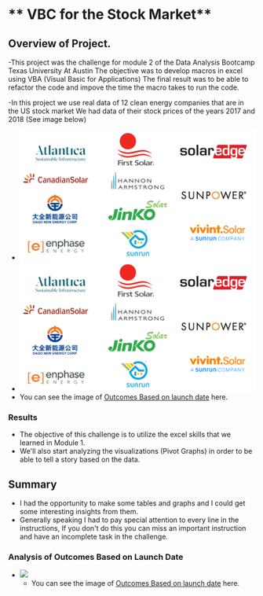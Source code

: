 # ** VBC for the Stock Market**

## Overview of Project.

-This project was the challenge for module 2 of the Data Analysis  Bootcamp  Texas University At Austin
The objective was to  develop macros in excel using VBA (Visual Basic for Applications)
The final result was to be able to refactor the code and impove the time the macro takes to run the code.

-In this project  we  use real data of 12  clean energy companies that are in the US stock market
We had data of their stock prices of the years 2017  and 2018
(See image below)

- <img src = "resources/tickers.png" width= "500" >
- <img src = "Resources/tickers.png" width= "500" >
- You can see the image of [Outcomes Based on launch date](Resources/tickers.png) here.



### Results

- The objective of this challenge is to utilize the excel skills  that we learned in Module 1.
- We'll also start analyzing the visualizations (Pivot Graphs) in order to be able to tell a story based on the data.



## Summary

- I had the opportunity to make some tables and graphs and I could get some interesting insights from them.
- Generally speaking I had to pay special attention to every line in the instructions, If you don't do this you can miss an important instruction and have an incomplete task in the challenge.


### Analysis of Outcomes Based on Launch Date




- <img src = "resources/Outcomes_vs_Goals.png" width= "500" >

	- You can see the image of [Outcomes Based on launch date](resources/Outcomes_vs_Goals.png) here.


